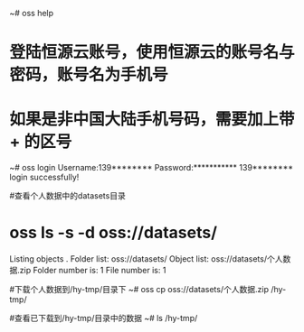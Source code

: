 ~# oss help
# 登陆恒源云账号，使用恒源云的账号名与密码，账号名为手机号
# 如果是非中国大陆手机号码，需要加上带 + 的区号
~# oss login
Username:139********
Password:***********
139******** login successfully!

#查看个人数据中的datasets目录
 # oss ls -s -d oss://datasets/
Listing objects .
Folder list:
oss://datasets/
Object list:
oss://datasets/个人数据.zip
Folder number is: 1
File number is: 1

#下载个人数据到/hy-tmp/目录下
~# oss cp oss://datasets/个人数据.zip /hy-tmp/

#查看已下载到/hy-tmp/目录中的数据
~# ls /hy-tmp/
